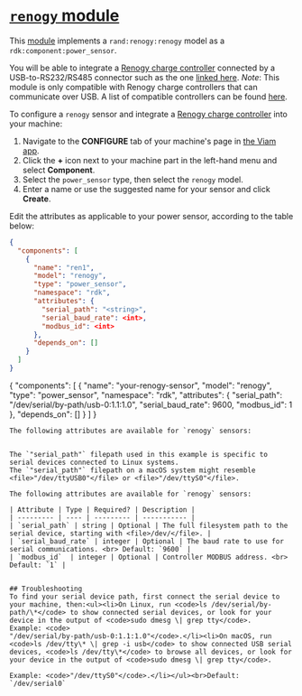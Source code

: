 # [`renogy` module](<INSERT LINK TO MODULE REPO>)

This [module](https://docs.viam.com/registry/modular-resources/) implements a `rand:renogy:renogy` model as a `rdk:component:power_sensor`.

You will be able to integrate a [Renogy charge controller](https://www.renogy.com/wanderer-10a-pwm-charge-controller/) connected by a USB-to-RS232/RS485 connector such as the one [linked here](https://www.amazon.com/Charger-Controller-Converter-Adapter-Chipset/dp/B07JGRJR4V). *Note*: This module is only compatible with Renogy charge controllers that can communicate over USB. A list of compatible controllers can be found [here](https://www.amazon.com/EPEVER-Communication-Controller-Connector-CC-USB-RS485-150U/dp/B07BLQ7Q5B).

To configure a `renogy` sensor and integrate a [Renogy charge controller](https://www.renogy.com/wanderer-10a-pwm-charge-controller/) into your machine:

1. Navigate to the **CONFIGURE** tab of your machine's page in [the Viam app](https://app.viam.com).
2. Click the **+** icon next to your machine part in the left-hand menu and select **Component**.
3. Select the `power_sensor` type, then select the `renogy` model.
4. Enter a name or use the suggested name for your sensor and click **Create**.

Edit the attributes as applicable to your power sensor, according to the table below:

```json
{
  "components": [
    {
      "name": "ren1",
      "model": "renogy",
      "type": "power_sensor",
      "namespace": "rdk",
      "attributes": {
        "serial_path": "<string>",
        "serial_baud_rate": <int>,
        "modbus_id": <int>
      },
      "depends_on": []
    }
  ]
}
```

{
  "components": [
    {
      "name": "your-renogy-sensor",
      "model": "renogy",
      "type": "power_sensor",
      "namespace": "rdk",
      "attributes": {
        "serial_path": "/dev/serial/by-path/usb-0:1.1:1.0",
        "serial_baud_rate": 9600,
        "modbus_id": 1
      },
      "depends_on": []
    }
  ]
}
```
The following attributes are available for `renogy` sensors:


The `"serial_path"` filepath used in this example is specific to serial devices connected to Linux systems.
The `"serial_path"` filepath on a macOS system might resemble <file>"/dev/ttyUSB0"</file> or <file>"/dev/ttyS0"</file>.

The following attributes are available for `renogy` sensors:

| Attribute | Type | Required? | Description |
| --------- | ---- | --------- | ----------- |
| `serial_path` | string | Optional | The full filesystem path to the serial device, starting with <file>/dev/</file>. |
| `serial_baud_rate` | integer | Optional | The baud rate to use for serial communications. <br> Default: `9600` |
| `modbus_id`  | integer | Optional | Controller MODBUS address. <br> Default: `1` |


## Troubleshooting
To find your serial device path, first connect the serial device to your machine, then:<ul><li>On Linux, run <code>ls /dev/serial/by-path/\*</code> to show connected serial devices, or look for your device in the output of <code>sudo dmesg \| grep tty</code>. 
Example: <code>
"/dev/serial/by-path/usb-0:1.1:1.0"</code>.</li><li>On macOS, run <code>ls /dev/tty\* \| grep -i usb</code> to show connected USB serial devices, <code>ls /dev/tty\*</code> to browse all devices, or look for your device in the output of <code>sudo dmesg \| grep tty</code>. 

Example: <code>"/dev/ttyS0"</code>.</li></ul><br>Default: `/dev/serial0`